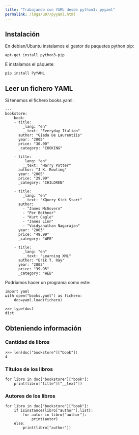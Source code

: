```yaml
---
title: "Trabajando con YAML desde python3: pyyaml"
permalink: /lmgs/u07/pyyaml.html
---
```


## Instalación

En debian/Ubuntu instalamos el gestor de paquetes python pip:

	apt-get install python3-pip

E instalamos el páquete:

	pip install PyYAML

## Leer un fichero YAML

Si tenemos el fichero books.yaml:

	---
	bookstore: 
  		book: 
	    - title: 
	        _lang: "en"
	        __text: "Everyday Italian"
	      author: "Giada De Laurentiis"
	      year: "2005"
	      price: "30.00"
	      _category: "COOKING"
	    
	    - title: 
	        _lang: "en"
	        __text: "Harry Potter"
	      author: "J K. Rowling"
	      year: "2005"
	      price: "29.99"
	      _category: "CHILDREN"
	    
	    - title: 
	        _lang: "en"
	        __text: "XQuery Kick Start"
	      author: 
	        - "James McGovern"
	        - "Per Bothner"
	        - "Kurt Cagle"
	        - "James Linn"
	        - "Vaidyanathan Nagarajan"
	      year: "2003"
	      price: "49.99"
	      _category: "WEB"
	    
	    - title: 
	        _lang: "en"
	        __text: "Learning XML"
	      author: "Erik T. Ray"
	      year: "2003"
	      price: "39.95"
	      _category: "WEB"

Podríamos hacer un programa como este:

	import yaml   
	with open("books.yaml") as fichero:
		doc=yaml.load(fichero)

	>>> type(doc)
	dict

## Obteniendo información

### Cantidad de libros

	>>> len(doc["bookstore"]["book"])
	4

### Títulos de los libros

	for libro in doc["bookstore"]["book"]:
   		print(libro["title"]["__text"])

### Autores de los libros

	for libro in doc["bookstore"]["book"]:
        if isinstance(libro["author"],list):
            for autor in libro["author"]:
                print(autor)
        else:
            print(libro["author"])

